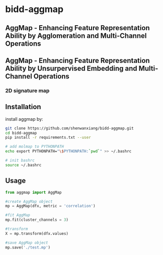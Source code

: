 # bidd-aggmap


## AggMap -  Enhancing Feature Representation Ability by Agglomeration and Multi-Channel Operations

## AggMap - Enhancing Feature Representation Ability by Unsurpervised Embedding  and Multi-Channel Operations


### 2D signature map


## Installation

install aggmap by:

```bash
git clone https://github.com/shenwanxiang/bidd-aggmap.git
cd bidd-aggmap
pip install -r requirements.txt --user

# add molmap to PYTHONPATH
echo export PYTHONPATH="\$PYTHONPATH:`pwd`" >> ~/.bashrc

# init bashrc
source ~/.bashrc
```


## Usage


```python
from aggmap import AggMap

#create AggMap object
mp = AggMap(dfx, metric = 'correlation')

#fit AggMap
mp.fit(cluster_channels = 3)

#transform
X = mp.transform(dfx.values)

#save AggMap object
mp.save('./test.mp')
```
